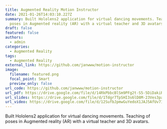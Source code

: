 ```yaml
---
title: Augmented Reality Motion Instructor
date: 2021-01-26T14:03:10.227Z
summary: Built Hololens2 application for virtual dancing movements. Teaching of
  poses in Augmented reality (AR) with a virtual teacher and 3D avatars.
draft: false
featured: false
authors:
  - admin
categories:
  - Augmented Reality
tags:
  - Augmented Reality
external_link: https://github.com/janwww/motion-instructor
image:
  filename: featured.png
  focal_point: Smart
  preview_only: false
url_code: https://github.com/janwww/motion-instructor
url_pdf: https://drive.google.com/file/d/14RkPbbcBlSm9PFg2t-S5-5DiDakiR77F/view
url_slides: https://drive.google.com/file/d/1Tdgr7TpSHI3s6lD8M-23Ves3paCuMY5g/view
url_video: https://drive.google.com/file/d/12SufbJpmwGuYedoX1JAJ5AfUv7IJO9HS/view
---
```

Built Hololens2 application for virtual dancing movements. Teaching of poses in Augmented reality (AR) with a virtual teacher and 3D avatars.